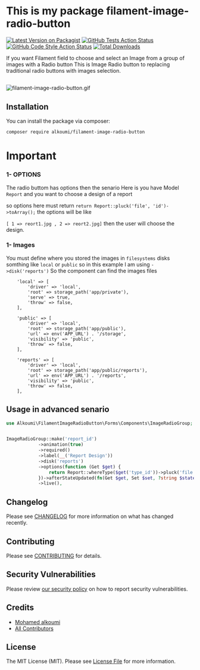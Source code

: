 # This is my package filament-image-radio-button

[![Latest Version on Packagist](https://img.shields.io/packagist/v/alkoumi/filament-image-radio-button.svg?style=flat-square)](https://packagist.org/packages/alkoumi/filament-image-radio-button)
[![GitHub Tests Action Status](https://img.shields.io/github/actions/workflow/status/alkoumi/filament-image-radio-button/run-tests.yml?branch=main&label=tests&style=flat-square)](https://github.com/alkoumi/filament-image-radio-button/actions?query=workflow%3Arun-tests+branch%3Amain)
[![GitHub Code Style Action Status](https://img.shields.io/github/actions/workflow/status/alkoumi/filament-image-radio-button/fix-php-code-styling.yml?branch=main&label=code%20style&style=flat-square)](https://github.com/alkoumi/filament-image-radio-button/actions?query=workflow%3A"Fix+PHP+code+styling"+branch%3Amain)
[![Total Downloads](https://img.shields.io/packagist/dt/alkoumi/filament-image-radio-button.svg?style=flat-square)](https://packagist.org/packages/alkoumi/filament-image-radio-button)


If you want Filament field to choose and select an Image from a group of images with a Radio button
This is Image Radio button to replacing traditional radio buttons with images selection.

##

![filament-image-radio-button.gif](stubs/filament-image-radio-button.gif)

## Installation

You can install the package via composer:

```bash
composer require alkoumi/filament-image-radio-button
```

[//]: # (You can publish and run the migrations with:)

[//]: # ()
[//]: # (```bash)

[//]: # (php artisan vendor:publish --tag="filament-image-radio-button-migrations")

[//]: # (php artisan migrate)

[//]: # (```)

[//]: # (You can publish the config file with:)

[//]: # ()
[//]: # (```bash)

[//]: # (php artisan vendor:publish --tag="filament-image-radio-button-config")

[//]: # (```)

[//]: # (Optionally, you can publish the views using)

[//]: # ()
[//]: # (```bash)

[//]: # (php artisan vendor:publish --tag="filament-image-radio-button-views")

[//]: # (```)

[//]: # (This is the contents of the published config file:)

[//]: # ()
[//]: # (```php)

[//]: # (return [)

[//]: # (];)

[//]: # (```)

# Important
### 1- OPTIONS
The radio buttom has options then the senario Here is you have 
Model `Report` and you want to choose a design of a report 

so options here must return `return Report::pluck('file', 'id')->toArray();` 
the options will be like 

`[ 1 => reort1.jpg , 2 => reort2.jpg]`
then the user will choose the design.

### 1- Images
You must define where you stored the images in `filesystems` disks 
somthing like `local` or `public` so in this example I am using `->disk('reports')` 
So the component can find the images files

        'local' => [
            'driver' => 'local',
            'root' => storage_path('app/private'),
            'serve' => true,
            'throw' => false,
        ],

        'public' => [
            'driver' => 'local',
            'root' => storage_path('app/public'),
            'url' => env('APP_URL') . '/storage',
            'visibility' => 'public',
            'throw' => false,
        ],

        'reports' => [
            'driver' => 'local',
            'root' => storage_path('app/public/reports'),
            'url' => env('APP_URL') . '/reports',
            'visibility' => 'public',
            'throw' => false,
        ],


## Usage in advanced senario

```php
use Alkoumi\FilamentImageRadioButton\Forms\Components\ImageRadioGroup;


ImageRadioGroup::make('report_id')
            ->animation(true)
            ->required()
            ->label(__('Report Design'))
            ->disk('reports')
            ->options(function (Get $get) {
                return Report::whereType($get('type_id'))->pluck('file', 'id')->toArray();
            })->afterStateUpdated(fn(Get $get, Set $set, ?string $state) => $set('reportdesign', ['report' => Report::find($state), 'date' => explode(' ', $get('report_date'))[0]])) //2023-06-01
            ->live(),
```

[//]: # (## Testing)

[//]: # ()
[//]: # (```bash)

[//]: # (composer test)

[//]: # (```)

## Changelog

Please see [CHANGELOG](CHANGELOG.md) for more information on what has changed recently.

## Contributing

Please see [CONTRIBUTING](.github/CONTRIBUTING.md) for details.

## Security Vulnerabilities

Please review [our security policy](../../security/policy) on how to report security vulnerabilities.

## Credits

- [Mohamed alkoumi](https://github.com/alkoumi)
- [All Contributors](../../contributors)

## License

The MIT License (MIT). Please see [License File](LICENSE.md) for more information.
